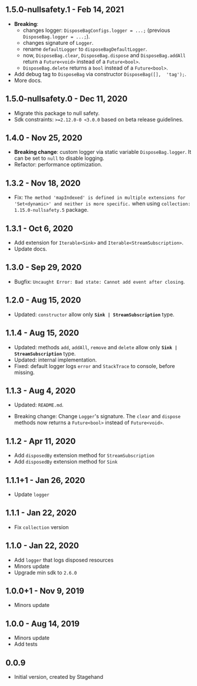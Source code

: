 ## 1.5.0-nullsafety.1 - Feb 14, 2021

-   **Breaking**:
    -   changes logger: `DisposeBagConfigs.logger = ...;` (previous `DisposeBag.logger = ...;`).
    -   changes signature of `Logger`.
    -   rename `defaultLogger` to `disposeBagDefaultLogger`.
    -   now, `DisposeBag.clear`, `DisposeBag.dispose` and `DisposeBag.addAll` return a `Future<void>` instead of a `Future<bool>`.
    -   `DisposeBag.delete` returns a `bool` instead of a `Future<bool>`.
-   Add debug tag to `DisposeBag` via constructor `DisposeBag([],  'tag');`.
-   More docs.

## 1.5.0-nullsafety.0 - Dec 11, 2020

-   Migrate this package to null safety.
-   Sdk constraints: `>=2.12.0-0 <3.0.0` based on beta release guidelines.

## 1.4.0 - Nov 25, 2020

-   **Breaking change**: custom logger via static variable `DisposeBag.logger`. It can be set to `null` to disable logging.
-   Refactor: performance optimization.

## 1.3.2 - Nov 18, 2020

-   Fix: `The method 'mapIndexed' is defined in multiple extensions for 'Set<dynamic>' and neither is more specific.` when using `collection: 1.15.0-nullsafety.5` package.

## 1.3.1 - Oct 6, 2020

-   Add extension for `Iterable<Sink>` and `Iterable<StreamSubscription>`.
-   Update docs.

## 1.3.0 - Sep 29, 2020

-   Bugfix: `Uncaught Error: Bad state: Cannot add event after closing`.

## 1.2.0 - Aug 15, 2020

-   Updated: `constructor` allow only **`Sink | StreamSubscription`** type.

## 1.1.4 - Aug 15, 2020

-   Updated: methods `add`, `addAll`, `remove` and `delete` allow only **`Sink | StreamSubscription`** type.
-   Updated: internal implementation.
-   Fixed: default logger logs `error` and `StackTrace` to console, before missing.

## 1.1.3 - Aug 4, 2020

-   Updated: `README.md`.

-   Breaking change: Change `Logger`'s signature.
    The `clear` and `dispose` methods now returns a `Future<bool>` instead of `Future<void>`.

## 1.1.2 - Apr 11, 2020

-   Add `disposedBy` extension method for `StreamSubscription`
-   Add `disposedBy` extension method for `Sink`

## 1.1.1+1 - Jan 26, 2020

-   Update `logger`

## 1.1.1 - Jan 22, 2020

-   Fix `collection` version

## 1.1.0 - Jan 22, 2020

-   Add `logger` that logs disposed resources
-   Minors update
-   Upgrade min sdk to `2.6.0`

## 1.0.0+1 - Nov 9, 2019

-   Minors update

## 1.0.0 - Aug 14, 2019

-   Minors update
-   Add tests

## 0.0.9

-   Initial version, created by Stagehand
